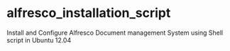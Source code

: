 alfresco_installation_script
============================

Install and Configure Alfresco Document management System using Shell script in Ubuntu 12.04
